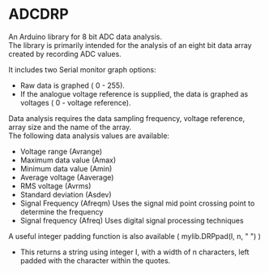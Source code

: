 # ADCDRP
An Arduino library for 8 bit ADC data analysis.  
The library is primarily intended for the analysis of an eight bit data array created by recording ADC values.  

It includes two Serial monitor graph options:  
  - Raw data is graphed ( 0 - 255).  
  - If the analogue voltage reference is supplied, the data is graphed as voltages ( 0 - voltage reference).  

Data analysis requires the data sampling frequency, voltage reference, array size and the name of the array.  
The following data analysis values are available:  
  - Voltage range (Avrange)  
  - Maximum data value (Amax)  
  - Minimum data value (Amin)  
  - Average voltage (Aaverage)  
  - RMS voltage (Avrms)  
  - Standard deviation (Asdev)  
  - Signal Frequency (Afreqm)  Uses the signal mid point crossing point to determine the frequency  
  - Signal frequency (Afreq)   Uses digital signal processing techniques   

A useful integer padding function is also available ( mylib.DRPpad(I, n, " ") )  
  - This returns a string using integer I, with a width of n characters, left padded with the character within the quotes.  
